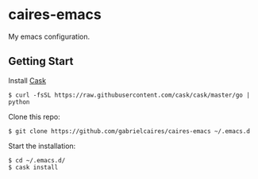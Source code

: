 # caires-emacs

My emacs configuration.

## Getting Start

Install [Cask](https://github.com/cask/cask)
````
$ curl -fsSL https://raw.githubusercontent.com/cask/cask/master/go | python
````

Clone this repo:
````
$ git clone https://github.com/gabrielcaires/caires-emacs ~/.emacs.d
````

Start the installation:

````
$ cd ~/.emacs.d/
$ cask install
````
